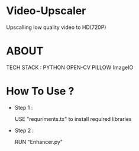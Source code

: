 # Video-Upscaler
Upscalling low quality video to HD(720P)

# ABOUT 
<p> TECH STACK :  PYTHON OPEN-CV PILLOW ImageIO  </p>

# How To Use ?
<ul><li>
  Step 1 : 
  <p> USE "requriments.tx" to install required libraries </p>
</li>
  <li>
    Step 2 : 
    <p> RUN "Enhancer.py" </p>
  </li>
</ul>
